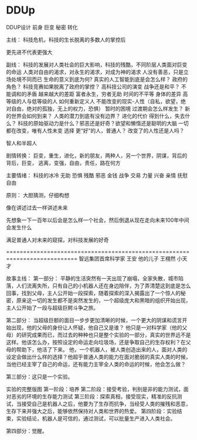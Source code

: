 # DDUp
DDUP设计
前身
巨变
秘密
转化


主线：
科技危机，科技的生长脱离的多数人的掌控后

更先进不代表更强大

副线：
科技的发展对人类社会的巨大影响，科技的残酷，不同阶层人类面对巨变的命运
人类对自由的渴求，对永生的渴求，对成为神的渴求
人没有善恶，只是立场处境不同而已
生命的意义到底为何?
真实的人工智能到底是会怎么样？
政府的角色？
科技竞赛如果脱离了政府的掌控？
高科技公司的演变
战争还是和平？
不能调和的矛盾
越来越大的差距
富者永生，穷者无助
时间的不平等
身体的差异
高等级的人与低等级的人
如何重新定义人
不能改变的现实-人性（自私，欲望，绝对自由，绝对的孤独，无上的权力，恐惧）
暂时的困境
过渡期会怎么样发生？
新的世界会如何到来？
人类的潜力到底有没有边界？
进化的代价
得到什么，失去什么？
科技的原始驱动力是什么？邪恶还是好奇？欲望和懒惰还是聪明的大脑
一切都在改变，唯有人性未变
选择
更“好”的人，普通人？
改变了的人性还是人吗？

智人和半超人


剧情转换：
巨变，重生，进化，新的朋友，两种人，另一个世界，阴谋，背后的背后，巨变，
逃离，变强，自由，责任，路在何方


主要情绪：
科技的冰冷
无助
恐惧
残酷
邪恶
金钱
战争
交易
力量
兴奋
亲情
抚慰
自由


原则：
大胆猜测，仔细构想

像在讲述过去一样讲述未来

先想象一下一百年以后会是怎么样一个社会，然后倒退从现在走向未来100年中间会发生什么

满足普通人对未来的窥探，对科技发展的好奇

===========================================================================
智远集团首席科学家  王安  他的儿子 王栩然 小天才

故事主线：
第一部分：
平静的生活突然有一天出现了崩塌，全家失散，城市陷落，人们流离失所，只有自己的小机器人还在身边陪伴，为了弄清楚这到底是怎么回事，找到父母，主人公开始一段探索，随着探索的深入揭露出了一个惊人的秘密，原来这一切的发生都不是突然发生的，一个超级庞大和黑暗的组织开始出现，主人公开始了一段与超级巨鳄斗争之旅。


第二部分：
当超级巨额的面目一步步更加清晰的时候，一个更大的阴谋和谎言开始出现，他的父母的身份让人怀疑，他自己又是谁？
他只是一对科学家（他的父母）的研究成果而已，而过去的种种也只是整个实验的一部分，真实的世界远不是这样。他该怎么办，按照设定的命运走向垃圾场，还是争取自己的生存权利？在父母的帮助下，他活了下来。
他，一个机器人，被人类创造出来的人，面对人类的设定会做出什么样的选择？他超乎普通人类的能力在面对脆弱的真实人类的时候，当他已经主宰了自己的命运，还有能力主宰全人类的命运的时候，他会怎么做？


第三部分：这只是一个实验。

实验的完整版图
第一阶段：培养
第二阶段：接受考验，判别是非的能力测试，面对恶劣的环境的生存能力测试
第三阶段：探索真相，接受现实，精准的反抗测试，当接受自己是机器人之后，他要为了生存而抗争，当经受人类的摧残和恶意，生存下来并强大之后，能够依然保持对人类和世界的热爱。
第四阶段：实验结束，实验结论，机器人是可信的，通过测试，可以批量生产进入人类社会。


第四部分：觉醒。
